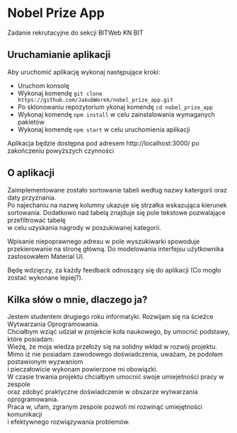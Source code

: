# Nobel Prize App

Zadanie rekrutacyjne do sekcji BITWeb KN BIT

## Uruchamianie aplikacji

Aby uruchomić aplikację wykonaj następujące kroki:
- Uruchom konsolę
- Wykonaj komendę `git clone https://github.com/JakubWorek/nobel_prize_app.git`
- Po sklonowaniu repozytorium ykonaj komendę `cd nobel_prize_app`
- Wykonaj komendę `npm install` w celu zainstalowania wymaganych pakietów
- Wykonaj komendę `npm start` w celu uruchomienia aplikacji

Aplikacja będzie dostępna pod adresem http://localhost:3000/ po zakończeniu powyższych czynności

## O aplikacji

Zaimplementowane zostało sortowanie tabeli według nazwy katergorii oraz daty przyznania.  
Po najechaniu na nazwę kolumny ukazuje się strzałka wskazująca kierunek sortowania.
Dodatkowo nad tabelą znajduje się pole tekstowe pozwalające przefiltrować tabelę  
w celu uzyskania nagrody w poszukiwanej kategorii.

Wpisanie niepoprawnego adresu w pole wyszukiwarki spowoduje przekierowanie na stronę główną.
Do modelowania interfejsu użytkownika zastosowałem Material UI.  

Będę wdzięczy, za każdy feedback odnoszący się do aplikacji (Co mogło zostać wykonane lepiej?).

## Kilka słów o mnie, dlaczego ja?

Jestem studentem drugiego roku informatyki. Rozwijam się na ścieżce Wytwarzania Oprogramowania.  
Chciałbym wziąć udział w projekcie koła naukowego, by umocnić podstawy, które posiadam.  
Wieżę, że moja wiedza przełoży się na solidny wkład w rozwój projektu.  
Mimo iż nie posiadam zawodowego doświadczenia, uważam, że podołam postawionym wyzwaniom  
i pieczałowicie wykonam powierzone mi obowiązki.  
W czasie trwania projektu chciałbym umocnić swoje umiejetności pracy w zespole  
oraz zdobyć praktyczne doświadczenie w obszarze wytwarzania oprogramowania.  
Praca w, ufam, zgranym zespole pozwoli mi rozwinąć umiejętności komunikacji  
i efektywnego rozwiązywania problemów.